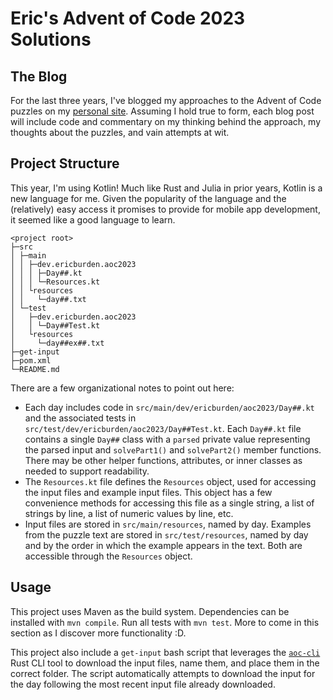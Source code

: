 # Eric's Advent of Code 2023 Solutions

## The Blog

For the last three years, I've blogged my approaches to the Advent of Code puzzles on my
[personal site](https://www.ericburden.work/blog/). Assuming I hold true to form, each 
blog post will include code and commentary on my thinking behind the approach, my thoughts
about the puzzles, and vain attempts at wit.

## Project Structure

This year, I'm using Kotlin! Much like Rust and Julia in prior years, Kotlin is a
new language for me. Given the popularity of the language and the (relatively) easy
access it promises to provide for mobile app development, it seemed like a good
language to learn.

```
<project root>
├─src
│ ├─main
│ │ ├─dev.ericburden.aoc2023
│ │ │ ├─Day##.kt
│ │ │ └─Resources.kt
│ │ └resources
│ │   └─day##.txt
│ └─test
│   ├─dev.ericburden.aoc2023
│   │ └─Day##Test.kt
│   └resources
│     └─day##ex##.txt
├─get-input
├─pom.xml
└─README.md
```

There are a few organizational notes to point out here:

- Each day includes code in `src/main/dev/ericburden/aoc2023/Day##.kt` and 
  the associated tests in `src/test/dev/ericburden/aoc2023/Day##Test.kt`. Each
  `Day##.kt` file contains a single `Day##` class with a `parsed` private 
  value representing the parsed input and `solvePart1()` and `solvePart2()`
  member functions. There may be other helper functions, attributes, or inner
  classes as needed to support readability.
- The `Resources.kt` file defines the `Resources` object, used for accessing the
  input files and example input files. This object has a few convenience methods
  for accessing this file as a single string, a list of strings by line, a list of
  numeric values by line, etc.
- Input files are stored in `src/main/resources`, named by day. Examples from the 
  puzzle text are stored in `src/test/resources`, named by day and by the order in
  which the example appears in the text. Both are accessible through the
  `Resources` object.
  
## Usage
  
This project uses Maven as the build system. Dependencies can be installed with 
`mvn compile`. Run all tests with `mvn test`. More to come in this section as
I discover more functionality :D.
 
This project also include a `get-input` bash script that leverages the 
[`aoc-cli`](https://github.com/scarvalhojr/aoc-cli) Rust CLI tool to download
the input files, name them, and place them in the correct folder. The
script automatically attempts to download the input for the day following
the most recent input file already downloaded.
